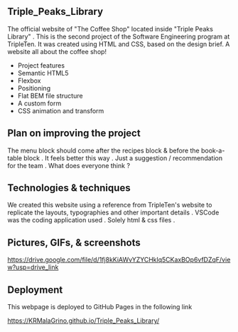 ## Triple_Peaks_Library

The official website of "The Coffee Shop" located inside "Triple Peaks Library" . This is the second project of the Software Engineering program at TripleTen. It was created using HTML and CSS, based on the design brief. A website all about the coffee shop!

- Project features
- Semantic HTML5
- Flexbox
- Positioning
- Flat BEM file structure
- A custom form
- CSS animation and transform

## Plan on improving the project

The menu block should come after the recipes block & before the book-a-table block . It feels better this way . Just a suggestion / recommendation for the team . What does everyone think ?

## Technologies & techniques

We created this website using a reference from TripleTen's website to replicate the layouts, typographies and other important details . VSCode was the coding application used . Solely html & css files .

## Pictures, GIFs, & screenshots

https://drive.google.com/file/d/1fj8kKiAWvYZYCHklq5CKaxBOp6vfDZqF/view?usp=drive_link

## Deployment

This webpage is deployed to GitHub Pages in the following link

https://KRMalaGrino.github.io/Triple_Peaks_Library/
